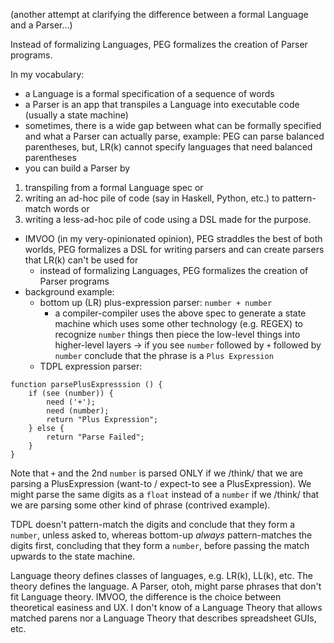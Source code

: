 (another attempt at clarifying the difference between a formal Language and a Parser...) 

Instead of formalizing Languages, PEG formalizes the creation of Parser programs.

In my vocabulary:

- a Language is a formal specification of a sequence of words
- a Parser is an app that transpiles a Language into executable code (usually a state machine)
- sometimes, there is a wide gap between what can be formally specified and what a Parser can actually parse, example: PEG can parse balanced parentheses, but, LR(k) cannot specify languages that need balanced parentheses
- you can build a Parser by 
1. transpiling from a formal Language spec or 
2. writing an ad-hoc pile of code (say in Haskell, Python, etc.) to pattern-match words or 
3. writing a less-ad-hoc pile of code using a DSL made for the purpose.
- IMVOO (in my very-opinionated opinion), PEG straddles the best of both worlds, PEG formalizes a DSL for writing parsers and can create parsers that LR(k) can't be used for
	- instead of formalizing Languages, PEG formalizes the creation of Parser programs
- background example:
	- bottom up (LR) plus-expression parser: `number + number`
		- a compiler-compiler uses the above spec to generate a state machine which uses some other technology (e.g. REGEX) to recognize `number` things then piece the low-level things into higher-level layers -> if you see `number` followed by `+` followed by `number` conclude that the phrase is a `Plus Expression`
	- TDPL expression parser: 
```
function parsePlusExpresssion () {
    if (see (number)) {
        need ('+');
        need (number);
        return "Plus Expression";
    } else {
        return "Parse Failed";
    }
}
```

Note that `+` and the 2nd `number` is parsed ONLY if we /think/ that we are parsing a PlusExpression (want-to / expect-to see a PlusExpression).  We might parse the same digits as a `float` instead of a `number` if we /think/ that we are parsing some other kind of phrase (contrived example).

TDPL doesn't pattern-match the digits and conclude that they form a `number`, unless asked to, whereas bottom-up *always* pattern-matches the digits first, concluding that they form a `number`, before passing the match upwards to the state machine.

Language theory defines classes of languages, e.g. LR(k), LL(k), etc.  The theory defines the language.  A Parser, otoh, might parse phrases that don't fit Language theory. IMVOO, the difference is the choice between theoretical easiness and UX.  I don't know of a Language Theory that allows matched parens nor a Language Theory that describes spreadsheet GUIs, etc.
